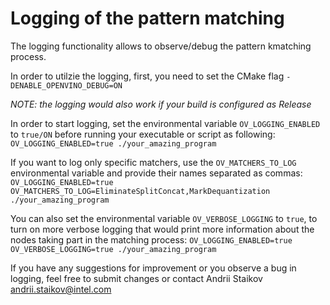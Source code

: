 # Logging of the pattern matching

 The logging functionality allows to observe/debug the pattern kmatching process.

In order to utilzie the logging, first, you need to set the CMake flag ```-DENABLE_OPENVINO_DEBUG=ON```

_NOTE: the logging would also work if your build is configured as Release_

In order to start logging, set the environmental variable ```OV_LOGGING_ENABLED``` to ``true/ON`` before running your executable or script as following:
```OV_LOGGING_ENABLED=true ./your_amazing_program```            

If you want to log only specific matchers, use the ```OV_MATCHERS_TO_LOG``` environmental variable and provide their names separated as commas:
```OV_LOGGING_ENABLED=true OV_MATCHERS_TO_LOG=EliminateSplitConcat,MarkDequantization ./your_amazing_program```

You can also set the environmental variable ```OV_VERBOSE_LOGGING``` to ```true```, to turn on more verbose logging that would print more information about the nodes taking part in the matching process:
```OV_LOGGING_ENABLED=true OV_VERBOSE_LOGGING=true ./your_amazing_program```

If you have any suggestions for improvement or you observe a bug in logging, feel free to submit changes or contact Andrii Staikov <andrii.staikov@intel.com>